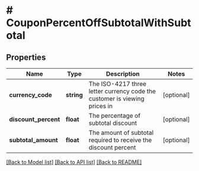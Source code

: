 # # CouponPercentOffSubtotalWithSubtotal

## Properties

Name | Type | Description | Notes
------------ | ------------- | ------------- | -------------
**currency_code** | **string** | The ISO-4217 three letter currency code the customer is viewing prices in | [optional]
**discount_percent** | **float** | The percentage of subtotal discount | [optional]
**subtotal_amount** | **float** | The amount of subtotal required to receive the discount percent | [optional]

[[Back to Model list]](../../README.md#models) [[Back to API list]](../../README.md#endpoints) [[Back to README]](../../README.md)
